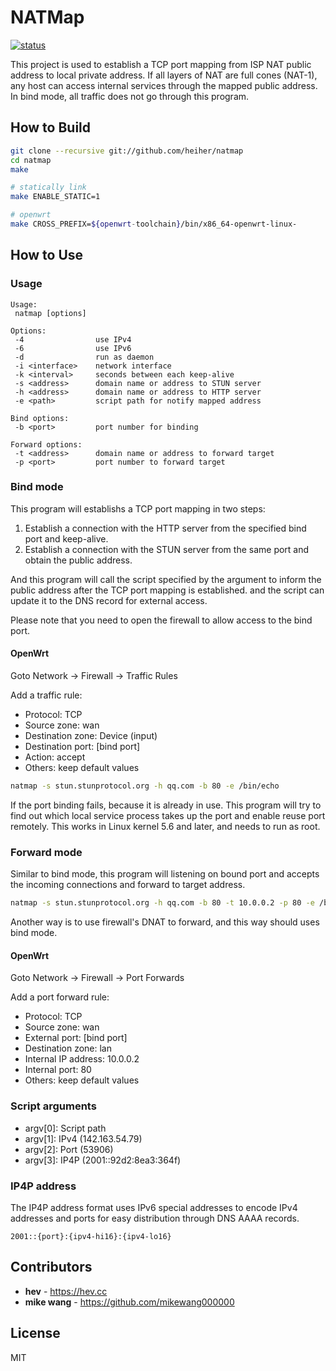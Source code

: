 # NATMap

[![status](https://gitlab.com/hev/natmap/badges/master/pipeline.svg)](https://gitlab.com/hev/natmap/commits/master)

This project is used to establish a TCP port mapping from ISP NAT public address
to local private address. If all layers of NAT are full cones (NAT-1), any host
can access internal services through the mapped public address. In bind mode,
all traffic does not go through this program.

## How to Build

```bash
git clone --recursive git://github.com/heiher/natmap
cd natmap
make

# statically link
make ENABLE_STATIC=1

# openwrt
make CROSS_PREFIX=${openwrt-toolchain}/bin/x86_64-openwrt-linux-
```

## How to Use

### Usage

```
Usage:
 natmap [options]

Options:
 -4                use IPv4
 -6                use IPv6
 -d                run as daemon
 -i <interface>    network interface
 -k <interval>     seconds between each keep-alive
 -s <address>      domain name or address to STUN server
 -h <address>      domain name or address to HTTP server
 -e <path>         script path for notify mapped address

Bind options:
 -b <port>         port number for binding

Forward options:
 -t <address>      domain name or address to forward target
 -p <port>         port number to forward target
```

### Bind mode

This program will establishs a TCP port mapping in two steps:

1. Establish a connection with the HTTP server from the specified bind port and
keep-alive.
2. Establish a connection with the STUN server from the same port and obtain the
public address.

And this program will call the script specified by the argument to inform the
public address after the TCP port mapping is established. and the script can
update it to the DNS record for external access.

Please note that you need to open the firewall to allow access to the bind port.

#### OpenWrt

Goto Network -> Firewall -> Traffic Rules

Add a traffic rule:

* Protocol: TCP
* Source zone: wan
* Destination zone: Device (input)
* Destination port: [bind port]
* Action: accept
* Others: keep default values

```bash
natmap -s stun.stunprotocol.org -h qq.com -b 80 -e /bin/echo
```

If the port binding fails, because it is already in use. This program will try
to find out which local service process takes up the port and enable reuse port
remotely. This works in Linux kernel 5.6 and later, and needs to run as root.

### Forward mode

Similar to bind mode, this program will listening on bound port and accepts the
incoming connections and forward to target address.

```bash
natmap -s stun.stunprotocol.org -h qq.com -b 80 -t 10.0.0.2 -p 80 -e /bin/echo
```

Another way is to use firewall's DNAT to forward, and this way should uses bind
mode.

#### OpenWrt

Goto Network -> Firewall -> Port Forwards

Add a port forward rule:

* Protocol: TCP
* Source zone: wan
* External port: [bind port]
* Destination zone: lan
* Internal IP address: 10.0.0.2
* Internal port: 80
* Others: keep default values

### Script arguments

* argv[0]: Script path
* argv[1]: IPv4 (142.163.54.79)
* argv[2]: Port (53906)
* argv[3]: IP4P (2001::92d2:8ea3:364f)

### IP4P address

The IP4P address format uses IPv6 special addresses to encode IPv4 addresses and
ports for easy distribution through DNS AAAA records.

```
2001::{port}:{ipv4-hi16}:{ipv4-lo16}
```

## Contributors
* **hev** - https://hev.cc
* **mike wang** - https://github.com/mikewang000000

## License
MIT

